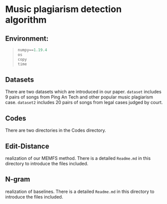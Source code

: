 # Music plagiarism detection algorithm
## Environment:
>```python
>numpy==1.19.4
>os
>copy
>time
>```
## Datasets

There are two datasets which are introduced in our paper. `dataset` includes 9 pairs of songs from Ping An Tech and other popular music plagiarism case. `dataset2` includes 20 pairs of songs from legal cases judged by court. 
## Codes

There are two directories in the Codes directory.
## Edit-Distance

realization of our MEMFS method. There is a detailed `Readme.md` in this directory to introduce the files included.
## N-gram

realization of baselines. There is a detailed `Readme.md` in this directory to introduce the files included.
